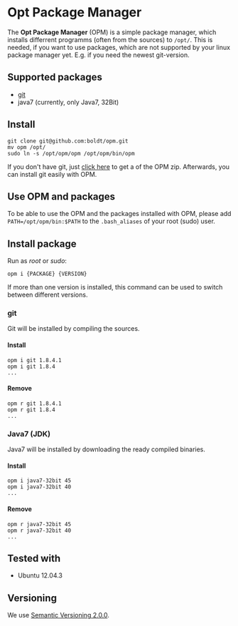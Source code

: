 # Opt Package Manager

The **Opt Package Manager** (OPM) is a simple package manager, which installs 
differrent programms (often from the sources) to `/opt/`. This is needed, 
if you want to use packages, which are not supported by your linux package 
manager yet. E.g. if you need the newest git-version.

## Supported packages

* [git](http://git-scm.com/)
* java7 (currently, only Java7, 32Bit)

## Install

```
git clone git@github.com:boldt/opm.git
mv opm /opt/
sudo ln -s /opt/opm/opm /opt/opm/bin/opm
```

If you don't have git, just [click here](https://github.com/boldt/opm/archive/master.zip) 
to get a of the OPM zip. Afterwards, you can install git easily with OPM. 

## Use OPM and packages

To be able to use the OPM and the packages installed with OPM, please add 
`PATH=/opt/opm/bin:$PATH` to the `.bash_aliases` of your root (sudo) user.

## Install package

Run as *root* or *sudo*:

```
opm i {PACKAGE} {VERSION}
```

If more than one version is installed, this command can be used to switch 
between different versions.

### git

Git will be installed by compiling the sources.

#### Install

```
opm i git 1.8.4.1
opm i git 1.8.4
...
```

#### Remove

```
opm r git 1.8.4.1
opm r git 1.8.4
...
```

### Java7 (JDK)

Java7 will be installed by downloading the ready compiled binaries.

#### Install
```
opm i java7-32bit 45
opm i java7-32bit 40
...
```

#### Remove
```
opm r java7-32bit 45
opm r java7-32bit 40
...
```

## Tested with

* Ubuntu 12.04.3

## Versioning

We use [Semantic Versioning 2.0.0](http://semver.org/).
